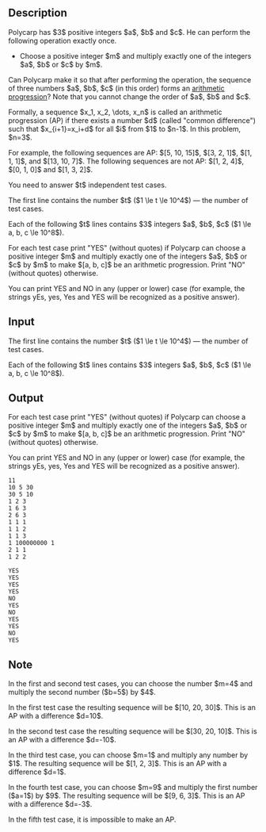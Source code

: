 ## Description

<div><p>Polycarp has $3$ positive integers $a$, $b$ and $c$. He can perform the following operation <span class="tex-font-style-bf">exactly once</span>.</p><ul> <li> Choose a <span class="tex-font-style-bf">positive</span> integer $m$ and multiply <span class="tex-font-style-bf">exactly one</span> of the integers $a$, $b$ or $c$ by $m$. </li></ul><p>Can Polycarp make it so that after performing the operation, the sequence of three numbers $a$, $b$, $c$ (<span class="tex-font-style-bf">in this order</span>) forms an <a href="https://en.wikipedia.org/wiki/Arithmetic_progression">arithmetic progression</a>? Note that you <span class="tex-font-style-bf">cannot change</span> the order of $a$, $b$ and $c$.</p><p>Formally, a sequence $x_1, x_2, \dots, x_n$ is called an arithmetic progression (AP) if there exists a number $d$ (called "common difference") such that $x_{i+1}=x_i+d$ for all $i$ from $1$ to $n-1$. In this problem, $n=3$.</p><p>For example, the following sequences are AP: $[5, 10, 15]$, $[3, 2, 1]$, $[1, 1, 1]$, and $[13, 10, 7]$. The following sequences are not AP: $[1, 2, 4]$, $[0, 1, 0]$ and $[1, 3, 2]$.</p><p>You need to answer $t$ independent test cases.</p></div><div class="input-specification"><p>The first line contains the number $t$ ($1 \le t \le 10^4$)&nbsp;— the number of test cases.</p><p>Each of the following $t$ lines contains $3$ integers $a$, $b$, $c$ ($1 \le a, b, c \le 10^8$).</p></div><div class="output-specification"><p>For each test case print <span class="tex-font-style-tt">"YES"</span> (without quotes) if Polycarp can choose a <span class="tex-font-style-bf">positive</span> integer $m$ and multiply <span class="tex-font-style-bf">exactly one</span> of the integers $a$, $b$ or $c$ by $m$ to make $[a, b, c]$ be an arithmetic progression. Print <span class="tex-font-style-tt">"NO"</span> (without quotes) otherwise.</p><p>You can print <span class="tex-font-style-tt">YES</span> and <span class="tex-font-style-tt">NO</span> in any (upper or lower) case (for example, the strings <span class="tex-font-style-tt">yEs</span>, <span class="tex-font-style-tt">yes</span>, <span class="tex-font-style-tt">Yes</span> and <span class="tex-font-style-tt">YES</span> will be recognized as a positive answer).</p></div>

## Input

<p>The first line contains the number $t$ ($1 \le t \le 10^4$)&nbsp;— the number of test cases.</p><p>Each of the following $t$ lines contains $3$ integers $a$, $b$, $c$ ($1 \le a, b, c \le 10^8$).</p>

## Output

<p>For each test case print <span class="tex-font-style-tt">"YES"</span> (without quotes) if Polycarp can choose a <span class="tex-font-style-bf">positive</span> integer $m$ and multiply <span class="tex-font-style-bf">exactly one</span> of the integers $a$, $b$ or $c$ by $m$ to make $[a, b, c]$ be an arithmetic progression. Print <span class="tex-font-style-tt">"NO"</span> (without quotes) otherwise.</p><p>You can print <span class="tex-font-style-tt">YES</span> and <span class="tex-font-style-tt">NO</span> in any (upper or lower) case (for example, the strings <span class="tex-font-style-tt">yEs</span>, <span class="tex-font-style-tt">yes</span>, <span class="tex-font-style-tt">Yes</span> and <span class="tex-font-style-tt">YES</span> will be recognized as a positive answer).</p>





```input1
11
10 5 30
30 5 10
1 2 3
1 6 3
2 6 3
1 1 1
1 1 2
1 1 3
1 100000000 1
2 1 1
1 2 2
```




```output1
YES
YES
YES
YES
NO
YES
NO
YES
YES
NO
YES
```



## Note

<p>In the first and second test cases, you can choose the number $m=4$ and multiply the second number ($b=5$) by $4$.</p><p>In the first test case the resulting sequence will be $[10, 20, 30]$. This is an AP with a difference $d=10$.</p><p>In the second test case the resulting sequence will be $[30, 20, 10]$. This is an AP with a difference $d=-10$.</p><p>In the third test case, you can choose $m=1$ and multiply any number by $1$. The resulting sequence will be $[1, 2, 3]$. This is an AP with a difference $d=1$.</p><p>In the fourth test case, you can choose $m=9$ and multiply the first number ($a=1$) by $9$. The resulting sequence will be $[9, 6, 3]$. This is an AP with a difference $d=-3$.</p><p>In the fifth test case, it is impossible to make an AP.</p>

